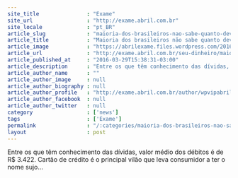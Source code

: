 ```yaml
---
site_title               : "Exame"
site_url                 : "http://exame.abril.com.br"
site_locale              : "pt_BR"
article_slug             : "maioria-dos-brasileiros-nao-sabe-quanto-deve"
article_title            : "Maioria dos brasileiros não sabe quanto deve"
article_image            : "https://abrilexame.files.wordpress.com/2016/09/size_960_16_9_homem-inadimplente2.jpg?quality=70&strip=all&w=960"
article_url              : "http://exame.abril.com.br/seu-dinheiro/maioria-dos-brasileiros-nao-sabe-quanto-deve/"
article_published_at     : "2016-03-29T15:38:31-03:00"
article_description      : "Entre os que têm conhecimento das dívidas, valor médio dos débitos é de R$ 3.422. Cartão de crédito é o principal vilão que leva consumidor a ter o nome sujo..."
article_author_name      : ""
article_author_image     : null
article_author_biography : null
article_author_profile   : "http://exame.abril.com.br/author/wpvipabril/"
article_author_facebook  : null
article_author_twitter   : null
category                 : ['news']
tags                     : ['Exame']
permalink                : "/:categories/maioria-dos-brasileiros-nao-sabe-quanto-deve/"
layout                   : post
---
```


Entre os que têm conhecimento das dívidas, valor médio dos débitos é de R$ 3.422. Cartão de crédito é o principal vilão que leva consumidor a ter o nome sujo...
